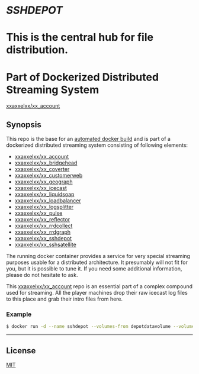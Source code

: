 # ***SSHDEPOT***
# This is the central hub for file distribution.
# Part of Dockerized Distributed Streaming System

[xxaxxelxx/xx_account](https://index.docker.io/u/xxaxxelxx/xx_account/)

## Synopsis
This repo is the base for an [automated docker build](https://hub.docker.com/r/xxaxxelxx/xx_account/) and is part of a dockerized distributed streaming system consisting of following elements:
* [xxaxxelxx/xx_account](https://github.com/xxaxxelxx/xx_account)
* [xxaxxelxx/xx_bridgehead](https://github.com/xxaxxelxx/xx_bridgehead)
* [xxaxxelxx/xx_coverter](https://github.com/xxaxxelxx/xx_converter)
* [xxaxxelxx/xx_customerweb](https://github.com/xxaxxelxx/xx_customerweb)
* [xxaxxelxx/xx_geograph](https://github.com/xxaxxelxx/xx_geograph)
* [xxaxxelxx/xx_icecast](https://github.com/xxaxxelxx/xx_icecast)
* [xxaxxelxx/xx_liquidsoap](https://github.com/xxaxxelxx/xx_liquidsoap)
* [xxaxxelxx/xx_loadbalancer](https://github.com/xxaxxelxx/xx_loadbalancer)
* [xxaxxelxx/xx_logsplitter](https://github.com/xxaxxelxx/xx_logsplitter)
* [xxaxxelxx/xx_pulse](https://github.com/xxaxxelxx/xx_pulse)
* [xxaxxelxx/xx_reflector](https://github.com/xxaxxelxx/xx_reflector)
* [xxaxxelxx/xx_rrdcollect](https://github.com/xxaxxelxx/xx_rrdcollect)
* [xxaxxelxx/xx_rrdgraph](https://github.com/xxaxxelxx/xx_rrdgraph)
* [xxaxxelxx/xx_sshdepot](https://github.com/xxaxxelxx/xx_sshdepot)
* [xxaxxelxx/xx_sshsatellite](https://github.com/xxaxxelxx/xx_sshsatellite)

The running docker container provides a service for very special streaming purposes usable for a distributed architecture.
It presumably will not fit for you, but it is possible to tune it. If you need some additional information, please do not hesitate to ask.

This [xxaxxelxx/xx_account](https://hub.docker.com/r/xxaxxelxx/xx_account/) repo is an essential part of a complex compound used for streaming.
All the player machines drop their raw icecast log files to this place and grab their intro files from here.

### Example
```bash
$ docker run -d --name sshdepot --volumes-from depotdatavolume --volumes-from customerdatavolume -p 65522:22 --restart=always xxaxxelxx/xx_sshdepot
```
***

## License

[MIT](https://github.com/xxaxxelxx/xx_Liquidsoap/blob/master/LICENSE.md)
